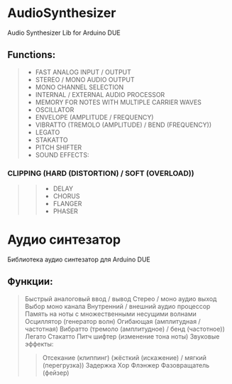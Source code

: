 # AudioSynthesizer
Audio Synthesizer Lib for Arduino DUE
## Functions:
> * FAST ANALOG INPUT / OUTPUT
> * STEREO / MONO AUDIO OUTPUT
> * MONO CHANNEL SELECTION
> * INTERNAL / EXTERNAL AUDIO PROCESSOR
> * MEMORY FOR NOTES WITH MULTIPLE CARRIER WAVES
> * OSCILLATOR
> * ENVELOPE (AMPLITUDE / FREQUENCY)
> * VIBRATTO (TREMOLO (AMPLITUDE) / BEND (FREQUENCY))
> * LEGATO
> * STAKATTO
> * PITCH SHIFTER
> * SOUND EFFECTS:
### CLIPPING (HARD (DISTORTION) / SOFT (OVERLOAD))
> > * DELAY
> > * CHORUS
> > * FLANGER
> > * PHASER
# Аудио синтезатор
Библиотека аудио синтезатор для Arduino DUE
## Функции:
> Быстрый аналоговый ввод / вывод
> Стерео / моно аудио выход
> Выбор моно канала
> Внутренний / внешний аудио процессор
> Память на ноты с множественными несущими волнами
> Осциллятор (генератор волн)
> Огибающая (амплитудная / частотная)
> Вибратто (тремоло (амплитудное) / бенд (частотное))
> Легато
> Стакатто
> Питч шифтер (изменение тона ноты)
> Звуковые эффекты:
> > Отсекание (клиппинг) (жёсткий (искажение) / мягкий (перегрузка))
> > Задержка
> > Хор
> > Флэнжер
> > Фазовращатель (фейзер)
